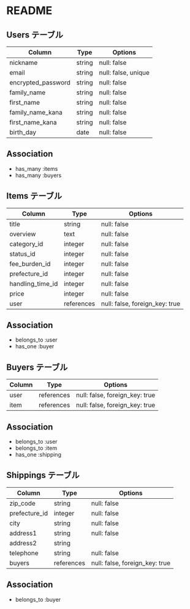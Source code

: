 # README

## Users テーブル

| Column             | Type   | Options     |
| ------------------ | ------ | ----------- |
| nickname           | string | null: false |
| email              | string | null: false, unique |
| encrypted_password | string | null: false |
| family_name        | string | null: false |
| first_name         | string | null: false |
| family_name_kana   | string | null: false |
| first_name_kana    | string | null: false |
| birth_day          | date   | null: false |

## Association
- has_many :items
- has_many :buyers


## Items テーブル

| Column             | Type       | Options                        |
| ------------------ | ---------- | ------------------------------ |
| title              | string     | null: false                    |
| overview           | text       | null: false                    |
| category_id        | integer    | null: false                    |
| status_id          | integer    | null: false                    |
| fee_burden_id      | integer    | null: false                    |
| prefecture_id      | integer    | null: false                    |
| handling_time_id   | integer    | null: false                    |
| price              | integer    | null: false                    |
| user               | references | null: false, foreign_key: true |

## Association
- belongs_to  :user
- has_one    :buyer


## Buyers テーブル

| Column             | Type       | Options                        |
| ------------------ | ---------- | ------------------------------ |
| user               | references | null: false, foreign_key: true |
| item               | references | null: false, foreign_key: true |

## Association
- belongs_to  :user
- belongs_to  :item
- has_one    :shipping


## Shippings テーブル

| Column             | Type       | Options                        |
| ------------------ | ---------- | ------------------------------ |
| zip_code           | string     | null: false                    |
| prefecture_id      | integer    | null: false                    |
| city               | string     | null: false                    |
| address1           | string     | null: false                    |
| address2           | string     |                                |
| telephone          | string     | null: false                    |
| buyers             | references | null: false, foreign_key: true |

## Association
- belongs_to  :buyer
